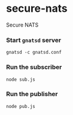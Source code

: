# secure-nats
Secure NATS

### Start `gnatsd` server

```
gnatsd -c gnatsd.conf
```

### Run the subscriber

```
node sub.js
```

### Run the publisher

```
node pub.js
```